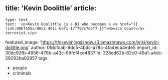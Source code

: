 title: '​Kevin Doolittle'
article:
  -
    type: text
    text: '<p>Kevin Doolittle is a DJ who becomes a <a href="{{ link:90bf455a-00d2-4911-bef1-17f797c7e5f7 }}">Novice Coast</a> terrorist.</p>'
featured_image: 'https://thiseveningsshow.s3.amazonaws.com/wiki/kevin-dolittle.png'
author: 0fdcfcab-9dc5-4bdc-a78c-4fa4eca4e4e5
import_id: 30dc92fb-4956-479b-a43c-99fdf4ce4837
id: 328ed62b-62c0-49a1-a4dc-29292ba02957
tags:
  - people
  - criminals
